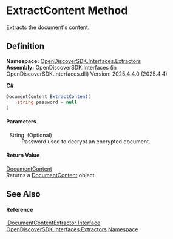 # ExtractContent Method


Extracts the document's content.



## Definition
**Namespace:** <a href="66cb506c-7b83-62d0-4a83-d345a647f76a">OpenDiscoverSDK.Interfaces.Extractors</a>  
**Assembly:** OpenDiscoverSDK.Interfaces (in OpenDiscoverSDK.Interfaces.dll) Version: 2025.4.4.0 (2025.4.4)

**C#**
``` C#
DocumentContent ExtractContent(
	string password = null
)
```



#### Parameters
<dl><dt>  String  (Optional)</dt><dd>Password used to decrypt an encrypted document.</dd></dl>

#### Return Value
<a href="8e86a5a1-9129-b079-8605-f7fa3f3a1f21">DocumentContent</a>  
Returns a <a href="8e86a5a1-9129-b079-8605-f7fa3f3a1f21">DocumentContent</a> object.

## See Also


#### Reference
<a href="fc555ced-4e25-4a75-d7eb-c52c1ad0fd37">IDocumentContentExtractor Interface</a>  
<a href="66cb506c-7b83-62d0-4a83-d345a647f76a">OpenDiscoverSDK.Interfaces.Extractors Namespace</a>  
